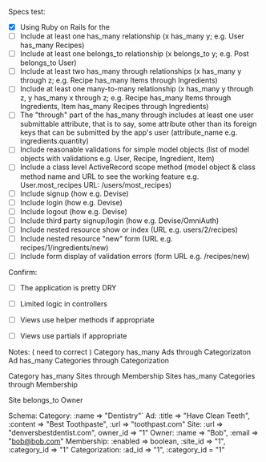 Specs test:
- [x] Using Ruby on Rails for the
- [ ] Include at least one has_many relationship (x has_many y; e.g. User has_many Recipes)
- [ ] Include at least one belongs_to relationship (x belongs_to y; e.g. Post belongs_to User)
- [ ] Include at least two has_many through relationships (x has_many y through z; e.g. Recipe has_many Items through Ingredients)
- [ ] Include at least one many-to-many relationship (x has_many y through z, y has_many x through z; e.g. Recipe has_many Items through Ingredients, Item has_many Recipes through Ingredients)
- [ ] The "through" part of the has_many through includes at least one user submittable attribute, that is to say, some attribute other than its foreign keys that can be submitted by the app's user (attribute_name e.g. ingredients.quantity)
- [ ] Include reasonable validations for simple model objects (list of model objects with validations e.g. User, Recipe, Ingredient, Item)
- [ ] Include a class level ActiveRecord scope method (model object & class method name and URL to see the working feature e.g. User.most_recipes URL: /users/most_recipes)
- [ ] Include signup (how e.g. Devise)
- [ ] Include login (how e.g. Devise)
- [ ] Include logout (how e.g. Devise)
- [ ] Include third party signup/login (how e.g. Devise/OmniAuth)
- [ ] Include nested resource show or index (URL e.g. users/2/recipes)
- [ ] Include nested resource "new" form (URL e.g. recipes/1/ingredients/new)
- [ ] Include form display of validation errors (form URL e.g. /recipes/new)

Confirm:
- [ ] The application is pretty DRY
- [ ] Limited logic in controllers
- [ ] Views use helper methods if appropriate
- [ ] Views use partials if appropriate


Notes: ( need to correct )
Category has_many Ads through Categorizaton
Ad has_many Categories through Categorization

Category has_many Sites through Membership
Sites has_many Categories through Membership

Site belongs_to Owner

Schema:
Category: :name => "Dentistry"`
Ad: :title => "Have Clean Teeth", :content => "Best Toothpaste", :url => "toothpast.com"
Site: :url => "denversbestdentist.com", owner_id => "1"
Owner: :name => "Bob", :email => "bob@bob.com"
Membership: :enabled => boolean, :site_id => "1", :category_id => "1"
Categorization: :ad_id => "1", :category_id = "1"
